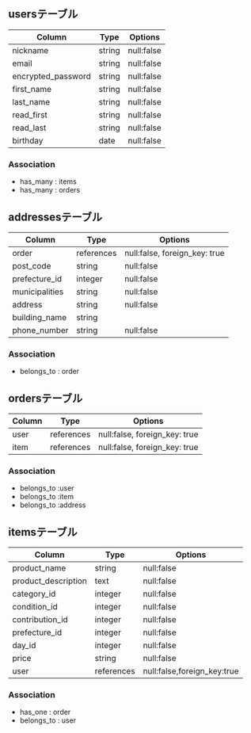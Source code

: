 ## usersテーブル
|Column             |Type        |Options                   |
|-------------------|------------|--------------------------|
|nickname           |string      |null:false                |
|email              |string      |null:false                |
|encrypted_password |string      |null:false                |
|first_name         |string      |null:false                |
|last_name          |string      |null:false                |
|read_first         |string      |null:false                |
|read_last          |string      |null:false                |
|birthday           |date        |null:false                |
### Association
- has_many : items
- has_many : orders

## addressesテーブル
|Column             |Type        |Options                      |
|-------------------|------------|-----------------------------|
|order              |references  |null:false, foreign_key: true|
|post_code          |string      |null:false                   |
|prefecture_id      |integer     |null:false                   |
|municipalities     |string      |null:false                   |
|address            |string      |null:false                   |
|building_name      |string      |                             |
|phone_number       |string      |null:false                   |
### Association
- belongs_to : order

## ordersテーブル
|Column             |Type        |Options                      |
|-------------------|------------|-----------------------------|
|user               |references  |null:false, foreign_key: true|
|item               |references  |null:false, foreign_key: true|
### Association
- belongs_to :user
- belongs_to :item
- belongs_to :address


## itemsテーブル
|Column             |Type         |Options                      |
|-------------------|-------------|-----------------------------|
|product_name       |string       |null:false                   |
|product_description|text         |null:false                   |
|category_id        |integer      |null:false                   |
|condition_id       |integer      |null:false                   |
|contribution_id    |integer      |null:false                   |
|prefecture_id      |integer      |null:false                   |
|day_id             |integer      |null:false                   |
|price              |string       |null:false                   |
|user               |references   |null:false,foreign_key:true  |
### Association
- has_one : order
- belongs_to : user

